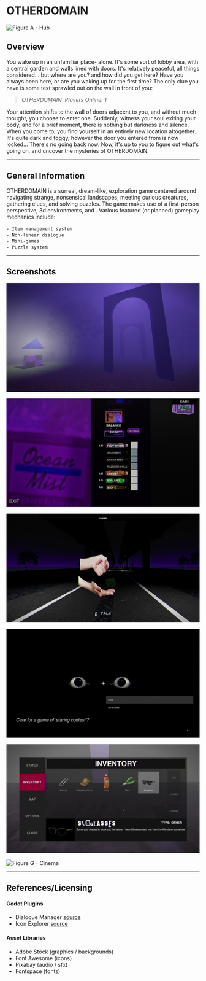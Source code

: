 

# OTHERDOMAIN


![Figure A - Hub](External/3.png)

## Overview
You wake up in an unfamiliar place- alone. 
It's some sort of lobby area, with a central garden and walls lined with doors.
It's relatively peaceful, all things considered... but where are you? and how did you get here?
Have you always been here, or are you waking up for the first time?
The only clue you have is some text sprawled out on the wall in front of you:

> *OTHERDOMAIN:*
> *Players Online: 1*

Your attention shifts to the wall of doors adjacent to you, and without much thought, you choose to enter one. Suddenly, witness your soul exiting your body, and for a brief moment, there is nothing but darkness and silence. When you come to, you find yourself in an entirely new location altogether.
It's quite dark and foggy, however the door you entered from is now locked...
There's no going back now.
Now, it's up to you to figure out what's going on, and uncover the mysteries of OTHERDOMAIN.

***
## General Information
OTHERDOMAIN is a surreal, dream-like, exploration game centered around navigating strange, nonsensical landscapes, meeting curious creatures, gathering clues, and solving puzzles. The game makes use of a first-person perspective, 3d environments, and . Various featured (or planned) gameplay mechanics include:

	- Item management system
	- Non-linear dialogue
	- Mini-games
	- Puzzle system

***
## Screenshots

![Figure B - Room 1A](External/1a.png)

![Figure C - Vending Machine](External/2a.png)

![Figure D - Entity](External/4.png)

![Figure E - Watcher](External/5.png)

![Figure F - Inventory View](External/6.png)

![Figure G - Cinema](External/7.png)


***
## References/Licensing
#### Godot Plugins
- Dialogue Manager [source](https://github.com/nathanhoad/godot_dialogue_manager)
- Icon Explorer [source](https://kenyoni-software.github.io/godot-addons/addons/icon_explorer/)

#### Asset Libraries
- Adobe Stock (graphics / backgrounds)
- Font Awesome (icons)
- Pixabay (audio / sfx)
- Fontspace (fonts)
